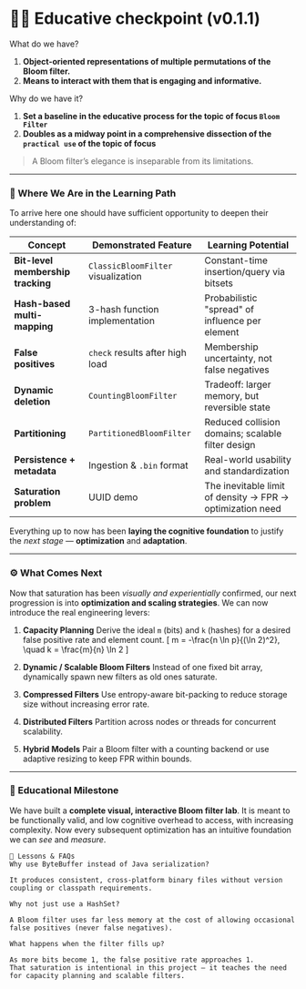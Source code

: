 # 🧑‍🎓 Educative checkpoint (v0.1.1)

What do we have?
1. **Object-oriented representations of multiple permutations of the Bloom filter.**
2. **Means to interact with them that is engaging and informative.**

Why do we have it?
1. **Set a baseline in the educative process for the topic of focus ```Bloom Filter```**
2. **Doubles as a midway point in a comprehensive dissection of the ```practical use``` of the topic of focus**

> A Bloom filter’s elegance is inseparable from its limitations.

---

### 🧭 Where We Are in the Learning Path

To arrive here one should have sufficient opportunity to deepen their understanding of:

| Concept                           | Demonstrated Feature               | Learning Potential                                        |
| --------------------------------- | ---------------------------------- |-----------------------------------------------------------|
| **Bit-level membership tracking** | `ClassicBloomFilter` visualization | Constant-time insertion/query via bitsets                 |
| **Hash-based multi-mapping**      | 3-hash function implementation     | Probabilistic "spread" of influence per element           |
| **False positives**               | `check` results after high load    | Membership uncertainty, not false negatives               |
| **Dynamic deletion**              | `CountingBloomFilter`              | Tradeoff: larger memory, but reversible state             |
| **Partitioning**                  | `PartitionedBloomFilter`           | Reduced collision domains; scalable filter design         |
| **Persistence + metadata**        | Ingestion & `.bin` format          | Real-world usability and standardization                  |
| **Saturation problem**            | UUID demo                          | The inevitable limit of density → FPR → optimization need |

Everything up to now has been **laying the cognitive foundation** to justify the *next stage* — **optimization** and **adaptation**.

---

### ⚙️ What Comes Next

Now that saturation has been *visually and experientially* confirmed, our next progression is into **optimization and scaling strategies**.
We can now introduce the real engineering levers:

1. **Capacity Planning**
   Derive the ideal `m` (bits) and `k` (hashes) for a desired false positive rate and element count.
   [
   m = -\frac{n \ln p}{(\ln 2)^2}, \quad k = \frac{m}{n} \ln 2
   ]

2. **Dynamic / Scalable Bloom Filters**
   Instead of one fixed bit array, dynamically spawn new filters as old ones saturate.

3. **Compressed Filters**
   Use entropy-aware bit-packing to reduce storage size without increasing error rate.

4. **Distributed Filters**
   Partition across nodes or threads for concurrent scalability.

5. **Hybrid Models**
   Pair a Bloom filter with a counting backend or use adaptive resizing to keep FPR within bounds.

---

### 🧠 Educational Milestone

We have built a **complete visual, interactive Bloom filter lab**. It is meant to be functionally valid, and low cognitive overhead to access, with increasing complexity.
Now every subsequent optimization has an intuitive foundation we can *see* and *measure*.

```
🧠 Lessons & FAQs
Why use ByteBuffer instead of Java serialization?

It produces consistent, cross-platform binary files without version coupling or classpath requirements.

Why not just use a HashSet?

A Bloom filter uses far less memory at the cost of allowing occasional false positives (never false negatives).

What happens when the filter fills up?

As more bits become 1, the false positive rate approaches 1.
That saturation is intentional in this project — it teaches the need for capacity planning and scalable filters.
```